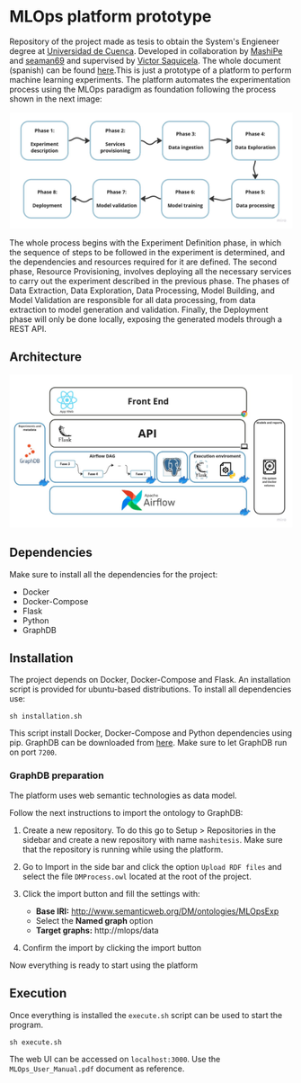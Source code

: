 # MLOps platform prototype

Repository of the project made as tesis to obtain the System's Engieneer degree at [Universidad de Cuenca](https://www.ucuenca.edu.ec/). Developed in collaboration by [MashiPe](http://github.com/MashiPe) and [seaman69](https://github.com/seaman69) and supervised by [Victor Saquicela](https://orcid.org/0000-0002-2438-9220). The whole document (spanish) can be found [here](http://dspace.ucuenca.edu.ec/handle/123456789/41969).This is just a prototype of a platform to perform machine learning experiments. The platform automates the experimentation process using the MLOps paradigm as foundation following the process shown in the next image:

![Phases](./assets/phases.jpg)

The whole process begins with the Experiment Definition phase, in which the sequence of steps to be followed in the experiment is determined, and the dependencies and resources required for it are defined. The second phase, Resource Provisioning, involves deploying all the necessary services to carry out the experiment described in the previous phase. The phases of Data Extraction, Data Exploration, Data Processing, Model Building, and Model Validation are responsible for all data processing, from data extraction to model generation and validation. Finally, the Deployment phase will only be done locally, exposing the generated models through a REST API.

## Architecture

![Architecture figure](./assets/arch.jpg)

## Dependencies

Make sure to install all the dependencies for the project:

- Docker
- Docker-Compose
- Flask
- Python
- GraphDB

## Installation

The project depends on Docker, Docker-Compose and Flask. An installation script is provided for ubuntu-based distributions. To install all dependencies use:

```
sh installation.sh
```

This script install Docker, Docker-Compose and Python dependencies using pip. GraphDB can be downloaded from [here](https://www.ontotext.com/products/graphdb/download/). Make sure to let GraphDB run on port `7200`.

### GraphDB preparation

The platform uses web semantic technologies as data model. 

Follow the next instructions to import the ontology to GraphDB:

1. Create a new repository. To do this go to Setup > Repositories in the sidebar and create a new repository with name `mashitesis`. Make sure that the repository is running while using the platform.

2. Go to Import in the side bar and click the option `Upload RDF files` and select the file `DMProcess.owl` located at the root of the project.
3. Click the import button and fill the settings with:

    - **Base IRI:** http://www.semanticweb.org/DM/ontologies/MLOpsExp
    - Select the **Named graph** option
    - **Target graphs:** http://mlops/data
    
4. Confirm the import by clicking the import button

Now everything is ready to start using the platform

## Execution

Once everything is installed the `execute.sh` script can be used to start the program.

```
sh execute.sh
```

The web UI can be accessed on `localhost:3000`. Use the `MLOps_User_Manual.pdf` document as reference.
